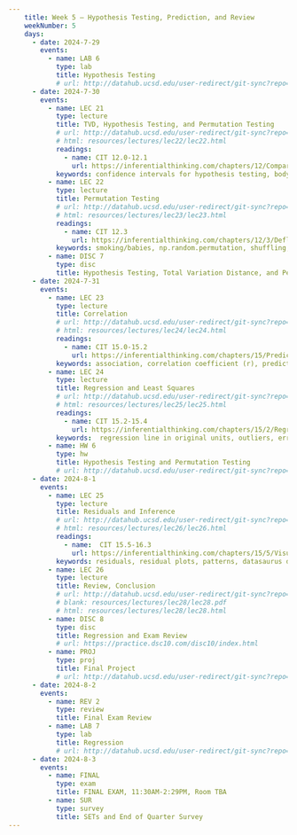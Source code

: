 ```yaml
---
    title: Week 5 – Hypothesis Testing, Prediction, and Review
    weekNumber: 5
    days:
      - date: 2024-7-29
        events: 
          - name: LAB 6 
            type: lab
            title: Hypothesis Testing
            # url: http://datahub.ucsd.edu/user-redirect/git-sync?repo=https://github.com/dsc-courses/dsc10-2024-su&subPath=labs/lab06/lab06.ipynb
      - date: 2024-7-30
        events: 
          - name: LEC 21
            type: lecture
            title: TVD, Hypothesis Testing, and Permutation Testing
            # url: http://datahub.ucsd.edu/user-redirect/git-sync?repo=https://github.com/dsc-courses/dsc10-2024-su&subPath=lectures/lec22/lec22.ipynb
            # html: resources/lectures/lec22/lec22.html
            readings: 
              - name: CIT 12.0-12.1
                url: https://inferentialthinking.com/chapters/12/Comparing_Two_Samples.html
            keywords: confidence intervals for hypothesis testing, body temperature, smoking/babies
          - name: LEC 22
            type: lecture
            title: Permutation Testing
            # url: http://datahub.ucsd.edu/user-redirect/git-sync?repo=https://github.com/dsc-courses/dsc10-2024-su&subPath=lectures/lec23/lec23.ipynb
            # html: resources/lectures/lec23/lec23.html
            readings: 
              - name: CIT 12.3
                url: https://inferentialthinking.com/chapters/12/3/Deflategate.html
            keywords: smoking/babies, np.random.permutation, shuffling, Deflategate
          - name: DISC 7
            type: disc
            title: Hypothesis Testing, Total Variation Distance, and Permutation Testing
      - date: 2024-7-31
        events: 
          - name: LEC 23
            type: lecture
            title: Correlation
            # url: http://datahub.ucsd.edu/user-redirect/git-sync?repo=https://github.com/dsc-courses/dsc10-2024-su&subPath=lectures/lec24/lec24.ipynb
            # html: resources/lectures/lec24/lec24.html
            readings:  
              - name: CIT 15.0-15.2
                url: https://inferentialthinking.com/chapters/15/Prediction.html
            keywords: association, correlation coefficient (r), predicting heights, regression line (su)
          - name: LEC 24
            type: lecture
            title: Regression and Least Squares
            # url: http://datahub.ucsd.edu/user-redirect/git-sync?repo=https://github.com/dsc-courses/dsc10-2024-su&subPath=lectures/lec25/lec25.ipynb
            # html: resources/lectures/lec25/lec25.html
            readings: 
              - name: CIT 15.2-15.4
                url: https://inferentialthinking.com/chapters/15/2/Regression_Line.html
            keywords:  regression line in original units, outliers, errors, RMSE, best fit, least squares
          - name: HW 6
            type: hw
            title: Hypothesis Testing and Permutation Testing
            # url: http://datahub.ucsd.edu/user-redirect/git-sync?repo=https://github.com/dsc-courses/dsc10-2024-su&subPath=homeworks/hw06/hw06.ipynb
      - date: 2024-8-1
        events: 
          - name: LEC 25
            type: lecture
            title: Residuals and Inference
            # url: http://datahub.ucsd.edu/user-redirect/git-sync?repo=https://github.com/dsc-courses/dsc10-2024-su&subPath=lectures/lec26/lec26.ipynb
            # html: resources/lectures/lec26/lec26.html
            readings: 
              - name:  CIT 15.5-16.3
                url: https://inferentialthinking.com/chapters/15/5/Visual_Diagnostics.html
            keywords: residuals, residual plots, patterns, datasaurus dozen, prediction intervals
          - name: LEC 26
            type: lecture
            title: Review, Conclusion
            # url: http://datahub.ucsd.edu/user-redirect/git-sync?repo=https://github.com/dsc-courses/dsc10-2024-su&subPath=lectures/lec28/lec28.ipynb
            # blank: resources/lectures/lec28/lec28.pdf
            # html: resources/lectures/lec28/lec28.html
          - name: DISC 8
            type: disc
            title: Regression and Exam Review
            # url: https://practice.dsc10.com/disc10/index.html
          - name: PROJ
            type: proj
            title: Final Project
            # url: http://datahub.ucsd.edu/user-redirect/git-sync?repo=https://github.com/dsc-courses/dsc10-2024-su&subPath=projects/final_project/FinalProject.ipynb
      - date: 2024-8-2
        events: 
          - name: REV 2
            type: review
            title: Final Exam Review
          - name: LAB 7
            type: lab
            title: Regression
            # url: http://datahub.ucsd.edu/user-redirect/git-sync?repo=https://github.com/dsc-courses/dsc10-2024-su&subPath=labs/lab07/lab07.ipynb
      - date: 2024-8-3
        events: 
          - name: FINAL
            type: exam
            title: FINAL EXAM, 11:30AM-2:29PM, Room TBA
          - name: SUR
            type: survey
            title: SETs and End of Quarter Survey
---
```

